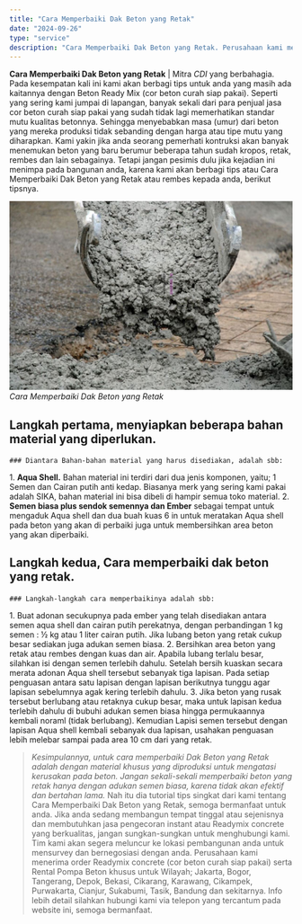 ```yaml
---
title: "Cara Memperbaiki Dak Beton yang Retak"
date: "2024-09-26"
type: "service"
description: "Cara Memperbaiki Dak Beton yang Retak. Perusahaan kami menerima order Readymix concrete (cor beton curah siap pakai) serta Rental Pompa Beton khusus untuk Wi..."
---
```


**Cara Memperbaiki Dak Beton yang Retak** | Mitra _CDI_ yang berbahagia. Pada kesempatan kali ini kami akan berbagi tips untuk anda yang masih ada kaitannya dengan Beton Ready Mix (cor beton curah siap pakai). Seperti yang sering kami jumpai di lapangan, banyak sekali dari para penjual jasa cor beton curah siap pakai yang sudah tidak lagi memerhatikan standar mutu kualitas betonnya. Sehingga menyebabkan masa (umur) dari beton yang mereka produksi tidak sebanding dengan harga atau tipe mutu yang diharapkan.
Kami yakin jika anda seorang pemerhati kontruksi akan banyak menemukan beton yang baru berumur beberapa tahun sudah kropos, retak, rembes dan lain sebagainya. Tetapi jangan pesimis dulu jika kejadian ini menimpa pada bangunan anda, karena kami akan berbagi tips atau Cara Memperbaiki Dak Beton yang Retak atau rembes kepada anda, berikut tipsnya.

![Cara Memperbaiki Dak Beton yang Retak](/images/blog/beton-normal.jpg)
*Cara Memperbaiki Dak Beton yang Retak*

 ## Langkah pertama, menyiapkan beberapa bahan material yang diperlukan.
    
    ### Diantara Bahan-bahan material yang harus disediakan, adalah sbb:
    
1\. **Aqua Shell.** Bahan material ini terdiri dari dua jenis komponen, yaitu; 1 Semen dan Cairan putih anti kedap. Biasanya merk yang sering kami pakai adalah SIKA, bahan material ini bisa dibeli di hampir semua toko material.
2\. **Semen biasa plus sendok semennya dan Ember** sebagai tempat untuk mengaduk Aqua shell dan dua buah kuas 6 in untuk meratakan Aqua shell pada beton yang akan di perbaiki juga untuk membersihkan area beton yang akan diperbaiki.

 ## Langkah kedua, Cara memperbaiki dak beton yang retak.
    
    ### Langkah-langkah cara memperbaikinya adalah sbb:
    
1\. Buat adonan secukupnya pada ember yang telah disediakan antara semen aqua shell dan cairan putih perekatnya, dengan perbandingan 1 kg semen : ½ kg atau 1 liter cairan putih. Jika lubang beton yang retak cukup besar sediakan juga adukan semen biasa.
2\. Bersihkan area beton yang retak atau rembes dengan kuas dan air. Apabila lubang terlalu besar, silahkan isi dengan semen terlebih dahulu. Setelah bersih kuaskan secara merata adonan Aqua shell tersebut sebanyak tiga lapisan. Pada setiap penguasan antara satu lapisan dengan lapisan berikutnya tunggu agar lapisan sebelumnya agak kering terlebih dahulu.
3\. Jika beton yang rusak tersebut berlubang atau retaknya cukup besar, maka untuk lapisan kedua terlebih dahulu di bubuhi adukan semen biasa hingga permukaannya kembali noraml (tidak berlubang). Kemudian Lapisi semen tersebut dengan lapisan Aqua shell kembali sebanyak dua lapisan, usahakan penguasan lebih melebar sampai pada area 10 cm dari yang retak.
> _Kesimpulannya, untuk cara memperbaiki Dak Beton yang Retak adalah dengan material khusus yang diproduksi untuk mengatasi kerusakan pada beton. Jangan sekali-sekali memperbaiki beton yang retak hanya dengan adukan semen biasa, karena tidak akan efektif dan bertahan lama._
Nah itu dia tutorial tips singkat dari kami tentang Cara Memperbaiki Dak Beton yang Retak, semoga bermanfaat untuk anda. Jika anda sedang membangun tempat tinggal atau sejenisnya dan membutuhkan jasa pengecoran instant atau Readymix concrete yang berkualitas, jangan sungkan-sungkan untuk menghubungi kami. Tim kami akan segera meluncur ke lokasi pembangunan anda untuk mensurvey dan bernegosiasi dengan anda.
Perusahaan kami menerima order Readymix concrete (cor beton curah siap pakai) serta Rental Pompa Beton khusus untuk Wilayah; Jakarta, Bogor, Tangerang, Depok, Bekasi, Cikarang, Karawang, Cikampek, Purwakarta, Cianjur, Sukabumi, Tasik, Bandung dan sekitarnya. Info lebih detail silahkan hubungi kami via telepon yang tercantum pada website ini, semoga bermanfaat.
